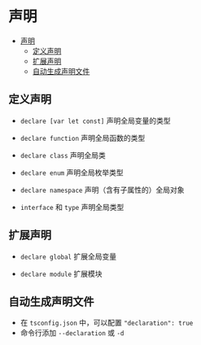 # 声明

- [声明](#%e5%a3%b0%e6%98%8e)
  - [定义声明](#%e5%ae%9a%e4%b9%89%e5%a3%b0%e6%98%8e)
  - [扩展声明](#%e6%89%a9%e5%b1%95%e5%a3%b0%e6%98%8e)
  - [自动生成声明文件](#%e8%87%aa%e5%8a%a8%e7%94%9f%e6%88%90%e5%a3%b0%e6%98%8e%e6%96%87%e4%bb%b6)

## 定义声明

- `declare [var let const]` 声明全局变量的类型

- `declare function` 声明全局函数的类型

- `declare class` 声明全局类

- `declare enum` 声明全局枚举类型

- `declare namespace` 声明（含有子属性的）全局对象

- `interface` 和 `type` 声明全局类型

## 扩展声明

- `declare global` 扩展全局变量

- `declare module` 扩展模块

## 自动生成声明文件

- 在 `tsconfig.json` 中，可以配置 `"declaration": true`
- 命令行添加 `--declaration` 或 `-d`
